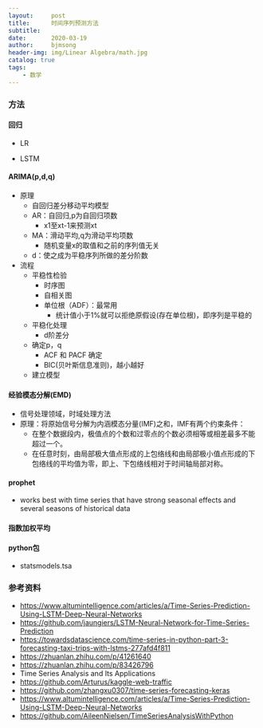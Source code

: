 ```yaml
---
layout:     post
title:      时间序列预测方法
subtitle:   
date:       2020-03-19
author:     bjmsong
header-img: img/Linear Algebra/math.jpg
catalog: true
tags:
    - 数学
---
```




### 方法

#### 回归

- LR

- LSTM

  

#### ARIMA(p,d,q)

- 原理
  - 自回归差分移动平均模型
  - AR：自回归,p为自回归项数
    - x1至xt-1来预测xt
  - MA：滑动平均,q为滑动平均项数
    - 随机变量x的取值和之前的序列值无关
  - d：使之成为平稳序列所做的差分阶数
- 流程
  - 平稳性检验
    - 时序图
    - 自相关图
    - 单位根（ADF）：最常用
      - 统计值小于1%就可以拒绝原假设(存在单位根)，即序列是平稳的
  - 平稳化处理
    - d阶差分
  - 确定p，q
    - ACF 和 PACF 确定
    - BIC(贝叶斯信息准则)，越小越好
  - 建立模型



#### 经验模态分解(EMD)

- 信号处理领域，时域处理方法
- 原理：将原始信号分解为内涵模态分量(IMF)之和，IMF有两个约束条件：
  - 在整个数据段内，极值点的个数和过零点的个数必须相等或相差最多不能超过一个。
  - 在任意时刻，由局部极大值点形成的上包络线和由局部极小值点形成的下包络线的平均值为零，即上、下包络线相对于时间轴局部对称。



#### prophet

- works best with time series that have strong seasonal effects and several seasons of historical data



#### 指数加权平均



#### python包

- statsmodels.tsa



### 参考资料
- https://www.altumintelligence.com/articles/a/Time-Series-Prediction-Using-LSTM-Deep-Neural-Networks
- https://github.com/jaungiers/LSTM-Neural-Network-for-Time-Series-Prediction
- https://towardsdatascience.com/time-series-in-python-part-3-forecasting-taxi-trips-with-lstms-277afd4f811
- https://zhuanlan.zhihu.com/p/41261640
- https://zhuanlan.zhihu.com/p/83426796
- Time Series Analysis and Its Applications
- https://github.com/Arturus/kaggle-web-traffic
- https://github.com/zhangxu0307/time-series-forecasting-keras
- https://www.altumintelligence.com/articles/a/Time-Series-Prediction-Using-LSTM-Deep-Neural-Networks
- https://github.com/AileenNielsen/TimeSeriesAnalysisWithPython


